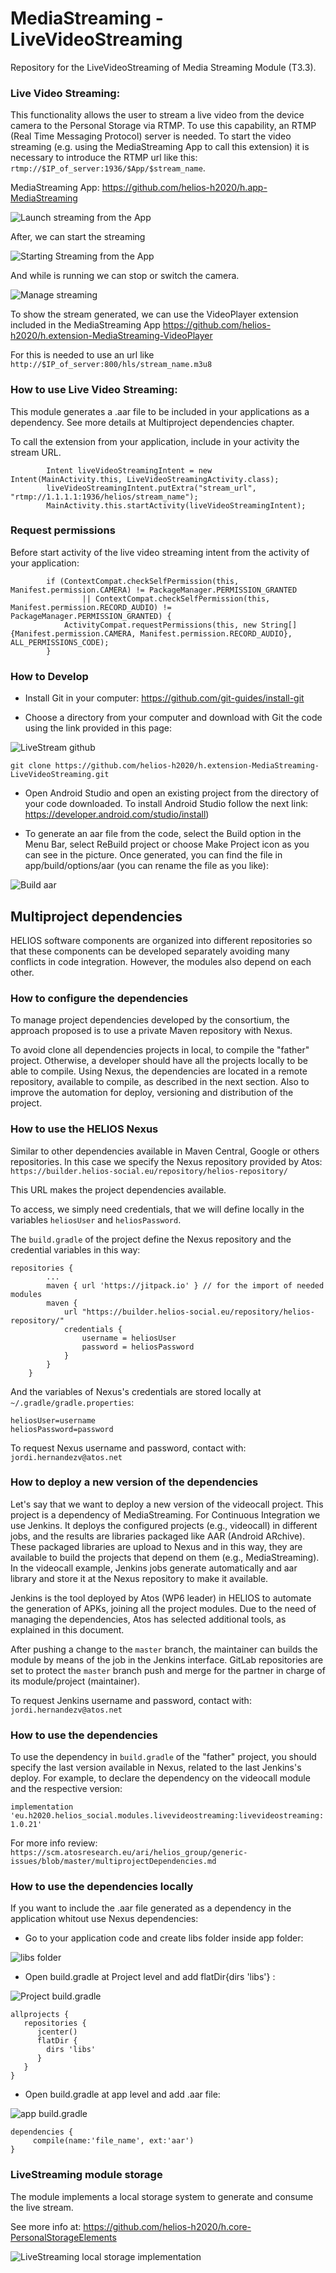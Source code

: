 # MediaStreaming - LiveVideoStreaming

Repository for the LiveVideoStreaming of Media Streaming Module (T3.3).

### Live Video Streaming:
This functionality allows the user to stream a live video from the device camera to the Personal Storage via RTMP. To use this capability, an RTMP (Real Time Messaging Protocol) server is needed. 
To start the video streaming (e.g. using the MediaStreaming App to call this extension) it is necessary to introduce the RTMP url like this: `rtmp://$IP_of_server:1936/$App/$stream_name`.

MediaStreaming App: https://github.com/helios-h2020/h.app-MediaStreaming

<img src="https://raw.githubusercontent.com/helios-h2020/h.extension-MediaStreaming-LiveVideoStreaming/master/doc/mediastreaming_rtmp.png" alt="Launch streaming from the App">

After, we can start the streaming

<img src="https://raw.githubusercontent.com/helios-h2020/h.extension-MediaStreaming-LiveVideoStreaming/master/doc/start_streaming.png" alt="Starting Streaming from the App">

And while is running we can stop or switch the camera.

<img src="https://raw.githubusercontent.com/helios-h2020/h.extension-MediaStreaming-LiveVideoStreaming/master/doc/stop_streaming.png" alt="Manage streaming">

To show the stream generated, we can use the VideoPlayer extension included in the MediaStreaming App
https://github.com/helios-h2020/h.extension-MediaStreaming-VideoPlayer

For this is needed to use an url like `http://$IP_of_server:800/hls/stream_name.m3u8` 

### How to use Live Video Streaming:

This module generates a .aar file to be included in your applications as a dependency. See more details at Multiproject dependencies chapter.

To call the extension from your application, include in your activity the stream URL.
```        
        Intent liveVideoStreamingIntent = new Intent(MainActivity.this, LiveVideoStreamingActivity.class);
        liveVideoStreamingIntent.putExtra("stream_url", "rtmp://1.1.1.1:1936/helios/stream_name");
        MainActivity.this.startActivity(liveVideoStreamingIntent);
```

### Request permissions
Before start activity of the live video streaming intent from the activity of your application:
```
        if (ContextCompat.checkSelfPermission(this, Manifest.permission.CAMERA) != PackageManager.PERMISSION_GRANTED
                || ContextCompat.checkSelfPermission(this, Manifest.permission.RECORD_AUDIO) != PackageManager.PERMISSION_GRANTED) {
            ActivityCompat.requestPermissions(this, new String[]{Manifest.permission.CAMERA, Manifest.permission.RECORD_AUDIO}, ALL_PERMISSIONS_CODE);
        }
```

### How to Develop

- Install Git in your computer: https://github.com/git-guides/install-git

- Choose a directory from your computer and download with Git the code using the link provided in this page:

<img src="https://raw.githubusercontent.com/helios-h2020/h.extension-MediaStreaming-LiveVideoStreaming/master/doc/github.PNG" alt="LiveStream github">

`git clone https://github.com/helios-h2020/h.extension-MediaStreaming-LiveVideoStreaming.git`

- Open Android Studio and open an existing project from the directory of your code downloaded. To install Android Studio follow the next link: https://developer.android.com/studio/install)

- To generate an aar file from the code, select the Build option in the Menu Bar, select ReBuild project or choose Make Project icon as you can see in the picture. Once generated, you can find the file in app/build/options/aar (you can rename the file as you like):

<img src="https://raw.githubusercontent.com/helios-h2020/h.extension-MediaStreaming-LiveVideoStreaming/master/doc/build.PNG" alt="Build aar">


## Multiproject dependencies ##

HELIOS software components are organized into different repositories
so that these components can be developed separately avoiding many
conflicts in code integration. However, the modules also depend on
each other.

### How to configure the dependencies ###

To manage project dependencies developed by the consortium, the approach proposed is to use a private Maven repository with Nexus.

To avoid clone all dependencies projects in local, to compile the "father" project. Otherwise, a developer should have all the projects locally to
be able to compile. Using Nexus, the dependencies are located in a remote repository, available to compile, as described in the next section.
Also to improve the automation for deploy, versioning and distribution of the project.

### How to use the HELIOS Nexus ###

Similar to other dependencies available in Maven Central, Google or others repositories. In this case we specify the Nexus
repository provided by Atos: `https://builder.helios-social.eu/repository/helios-repository/`

This URL makes the project dependencies available.

To access, we simply need credentials, that we will define locally in the variables `heliosUser` and `heliosPassword`.

The `build.gradle` of the project define the Nexus repository and the credential variables in this way:

```
repositories {
        ...
        maven { url 'https://jitpack.io' } // for the import of needed modules
        maven {
            url "https://builder.helios-social.eu/repository/helios-repository/"
            credentials {
                username = heliosUser
                password = heliosPassword
            }
        }
    }
```

And the variables of Nexus's credentials are stored locally at `~/.gradle/gradle.properties`:

```
heliosUser=username
heliosPassword=password
```

To request Nexus username and password, contact with: `jordi.hernandezv@atos.net`

### How to deploy a new version of the dependencies ###

Let's say that we want to deploy a new version of the videocall project. This project is a dependency of MediaStreaming.
For Continuous Integration we use Jenkins. It deploys the configured projects (e.g., videocall) in different jobs,
and the results are libraries packaged like AAR (Android ARchive). These packaged libraries are upload to Nexus and in this way,
they are available to build the projects that depend on them (e.g., MediaStreaming).
In the videocall example, Jenkins jobs generate automatically and aar library and store it at the Nexus repository to make it available.

Jenkins is the tool deployed by Atos (WP6 leader) in HELIOS to automate the generation of APKs, joining all the project modules.
Due to the need of managing the dependencies, Atos has selected additional tools, as explained in this document.

After pushing a change to the `master` branch, the maintainer can builds the module by means of the job in the Jenkins interface. GitLab repositories are set to protect
the `master` branch push and merge for the partner in charge of its module/project (maintainer).

To request Jenkins username and password, contact with: `jordi.hernandezv@atos.net`

### How to use the dependencies ###

To use the dependency in `build.gradle` of the "father" project, you should specify the last version available in Nexus, related to the last Jenkins's deploy.
For example, to declare the dependency on the videocall module and the respective version:

`implementation 'eu.h2020.helios_social.modules.livevideostreaming:livevideostreaming:1.0.21'`

For more info review: `https://scm.atosresearch.eu/ari/helios_group/generic-issues/blob/master/multiprojectDependencies.md`

### How to use the dependencies locally ###

If you want to include the .aar file generated as a dependency in the application whitout use Nexus dependencies:

- Go to your application code and create libs folder inside app folder:

<img src="https://raw.githubusercontent.com/helios-h2020/h.app-MediaStreaming/master/doc/libs.PNG" alt="libs folder">

- Open build.gradle at Project level and add flatDir{dirs 'libs'} :

<img src="https://raw.githubusercontent.com/helios-h2020/h.app-MediaStreaming/master/doc/libs_gradle.PNG" alt="Project build.gradle">

```
allprojects {
   repositories {
      jcenter()
      flatDir {
        dirs 'libs'
      }
   }
}
```

- Open build.gradle at app level and add .aar file:

<img src="https://raw.githubusercontent.com/helios-h2020/h.app-MediaStreaming/master/doc/gradle_app.PNG" alt="app build.gradle">

```
dependencies {
     compile(name:'file_name', ext:'aar')
}
``` 

### LiveStreaming module storage

The module implements a local storage system to generate and consume the live stream.

See more info at: https://github.com/helios-h2020/h.core-PersonalStorageElements

<img src="https://raw.githubusercontent.com/helios-h2020/h.extension-MediaStreaming-LiveVideoStreaming/master/doc/livestreaming_storage.png" alt="LiveStreaming local storage implementation">
